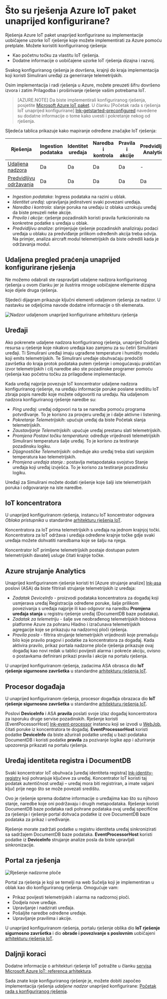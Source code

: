 <properties
 pageTitle="Azure IoT unaprijed konfigurirane rješenja | Microsoft Azure"
 description="Opis Azure IoT unaprijed konfigurirane rješenja i njihovih arhitektura s veze na dodatne resurse."
 services=""
 suite="iot-suite"
 documentationCenter=""
 authors="dominicbetts"
 manager="timlt"
 editor=""/>

<tags
 ms.service="iot-suite"
 ms.devlang="na"
 ms.topic="get-started-article"
 ms.tgt_pltfrm="na"
 ms.workload="na"
 ms.date="08/09/2016"
 ms.author="dobett"/>

# <a name="what-are-the-azure-iot-suite-preconfigured-solutions"></a>Što su rješenja Azure IoT paket unaprijed konfigurirane?

Rješenja Azure IoT paket unaprijed konfigurirane su implementacije uobičajene uzorke IoT rješenje koje možete implementirati za Azure pomoću pretplate. Možete koristiti konfiguriranog rješenja:

- Kao početnu točku za vlastitu IoT rješenja.
- Dodatne informacije o uobičajene uzorke IoT rješenja dizajna i razvoj.

Svakog konfiguriranog rješenja je dovršena, krajnji do kraja implementacija koji koristi Simulirani uređaji za generiranje telemetrijskih.

Osim implementacija i radi rješenja u Azure, možete preuzeti šifru dovršeno izvora i zatim Prilagodba i proširivanje rješenje vašim potrebama IoT.

> [AZURE.NOTE] Da biste implementirali konfiguriranog rješenja, posjetite [Microsoft Azure IoT paket][lnk-azureiotsuite]. U članku [Početak rada s rješenja IoT unaprijed konfigurirane] [ lnk-getstarted-preconfigured] navedene su dodatne informacije o tome kako uvesti i pokretanje nekog od rješenja.

Sljedeća tablica prikazuje kako mapiranje određene značajke IoT rješenja:

| Rješenja | Ingestion podataka | Identitet uređaja | Naredba i kontrola | Pravila i akcije | Predvidljivu Analytics |
|------------------------|-----|-----|-----|-----|-----|
| [Udaljena nadzora][lnk-getstarted-preconfigured] | Da | Da | Da | Da | -   |
| [Predvidljivu održavanja][lnk-predictive-maintenance] | Da | Da | Da | Da | Da |

- *Ingestion podataka*: Ingress podataka na razini u oblak.
- *Identitet uređaj*: upravljanja jedinstveni svaki povezani uređaja.
- *Naredba i kontrola*: slanje poruka na uređaju iz oblaka uzrokuju uređaj da biste preuzeli neke akcije.
- *Pravila i akcije*: rješenje pozadinskih koristi pravila funkcioniralo na konkretne podatke s uređaja u oblak.
- *Predvidljivu analize*: primjenjuje rješenje pozadinskih analiziraju podaci uređaja u oblaku za predviđanje prilikom određenih akcija treba odvija. Na primjer, analiza aircraft modul telemetrijskih da biste odredili kada je održavanja modul.

## <a name="remote-monitoring-preconfigured-solution-overview"></a>Udaljena pregled praćenja unaprijed konfigurirane rješenja

Ne možemo odabrali ste raspravljati udaljene nadzora konfiguriranog rješenja u ovom članku jer je ilustrira mnoge uobičajene elemente dizajna koje dijele druga rješenja.

Sljedeći dijagram prikazuje ključni elementi udaljenom rješenja za nadzor. U nastavku se odjeljcima navode dodatne informacije o tih elemenata.

![Nadzor udaljenom unaprijed konfigurirane arhitekturu rješenja][img-remote-monitoring-arch]

## <a name="devices"></a>Uređaji

Ako pokrenete udaljene nadzora konfiguriranog rješenja, unaprijed Dodjela resursa u rješenje koje nikakvo uređaja kao zamjenu za su četiri Simulirani uređaji. Ti Simulirani uređaji imaju ugrađene temperature i humidity modelu koji emits telemetrijskih. Te Simulirani uređaje obuhvaćaju predočiti završetka do kraja protok podataka putem rješenje i omogućavaju praktičan izvor telemetrijskih i cilj naredbe ako ste pozadinske programer pomoću rješenja kao početnu točku za prilagođene implementacije.

Kada uređaj najprije povezuje IoT koncentrator udaljene nadzora konfiguriranog rješenje, na uređaju informacije poruke poslane središtu IoT zbraja popis naredbi koje možete odgovoriti na uređaju. Na udaljenom nadzora konfiguriranog rješenje naredbe su: 

- *Ping uređaj*: uređaj odgovori na ta se naredba pomoću programa potvrđivanje. To je korisno za provjeru uređaj je i dalje aktivne i listening.
- *Pokretanje Telemetrijskih*: upućuje uređaj da biste Početak slanja telemetrijskih.
- *Zaustavljanje Telemetrijskih*: upućuje uređaj prestanu slati telemetrijskih.
- *Promjena Postavi točku temperatura*: određuje vrijednosti telemetrijskih Simulirani temperatura šalje uređaj. To je korisno za testiranje pozadinsku logiku.
- *Dijagnostičke Telemetrijskih*: određuje ako uređaj treba slati vanjskim temperatura kao telemetrijskih.
- *Promjena uređaja stanje*.: postavlja metapodataka svojstvo Stanje uređaja koji uređaj izvješća. To je korisno za testiranje pozadinsku logiku.

Uređaji za Simulirani možete dodati rješenje koje šalji iste telemetrijskih poruka i odgovaranje na iste naredbe. 

## <a name="iot-hub"></a>IoT koncentratora

U unaprijed konfiguriranom rješenja, instancu IoT koncentrator odgovara *Oblaka pristupnika* u standardne [arhitekturu rješenja IoT][lnk-what-is-azure-iot].

Koncentratora za IoT prima telemetrijskih s uređaja na jednom krajnjoj točki. Koncentratora za IoT održava i uređaja određene krajnje točke gdje svaki uređaja možete dohvatiti naredbama koje se šalju na njega.

Koncentrator IoT primljene telemetrijskih postaje dostupan putem telemetrijskih davatelj usluge čitati krajnje točke.

## <a name="azure-stream-analytics"></a>Azure strujanje Analytics

Unaprijed konfiguriranom rješenje koristi tri [Azure strujanje analize] [ lnk-asa] poslovi (ASA) da biste filtrirali strujanje telemetrijskih iz uređaja:


- *Zadatak DeviceInfo* - proizvodi podataka koncentratora za događaj koji usmjerava uređaj Registracija određene poruke, šalje prilikom povezivanja s uređaja najprije ili kao odgovor na naredbu **Promjena uređaja stanja** u registru rješenje uređaj (DocumentDB baze podataka). 
- *Zadatak za telemetriju* - šalje sve neobrađenog telemetrijskih blobova platforme Azure za pohranu Hladno i izračunava telemetrijskih agregacije koje se prikazuju na nadzornoj ploči rješenja.
- *Pravila posla* - filtrira strujanje telemetrijskih vrijednosti koje premašuju bilo koje pravilo pragovi i podatke za koncentratora za događaj. Kada aktivira pravilo, prikaz portala nadzorne ploče rješenja prikazuje ovaj događaj kao novi redak u tablici povijesti alarma i pokreće akciju, ovisno o postavkama definirani prikazi pravila i akcije na portalu rješenja.

U unaprijed konfiguriranom rješenja, zadacima ASA obrasca dio **IoT rješenje sigurnosno završetka** u standardne [arhitekturu rješenja IoT][lnk-what-is-azure-iot].

## <a name="event-processor"></a>Procesor događaja

U unaprijed konfiguriranom rješenja, procesor događaja obrazaca dio **IoT rješenje sigurnosno završetka** u standardne [arhitekturu rješenja IoT][lnk-what-is-azure-iot].

Poslovi **DeviceInfo** i ASA **pravila** poslati svoje izlaz događaj koncentratora za isporuku druge servise pozadinskih. Rješenje koristi [EventPocessorHost] [ lnk-event-processor] instancu koji se izvodi u [WebJob][lnk-web-job], čitati poruke iz koncentratora te događaj. **EventProcessorHost** koristi podatke **DeviceInfo** da biste ažurirali podatke uređaj u bazi podataka DocumentDB i koristi podatke **pravila** za pozivanje logike app i ažuriranje upozorenja prikazati na portalu rješenja.

## <a name="device-identity-registry-and-documentdb"></a>Uređaj identiteta registra i DocumentDB

Svaki koncentrator IoT obuhvaća [uređaj identiteta registra] [ lnk-identity-registry] koji pohranjuje ključeve za uređaj. Koncentrator IoT koristi taj podatak autentičnost uređaji – uređaj mora biti registriran, a imate valjani ključ prije nego što se može povezati središtu.

Ovo je rješenje sprema dodatne informacije o uređajima kao što su njihovo stanje, naredbe koje oni podržavaju i drugih metapodataka. Rješenje koristi DocumentDB baze podataka radi pohrane podataka ovaj uređaj specifične za rješenja i rješenje portal dohvaća podatke iz ove DocumentDB baze podataka za prikaz i uređivanje.

Rješenje morate zadržati podatke u registru identiteta uređaj sinkronizirati sa sadržajem DocumentDB baze podataka. **EventProcessorHost** koristi podatke iz **DeviceInfo** strujanje analize posla da biste upravljali sinkronizacije.

## <a name="solution-portal"></a>Portal za rješenja

![Rješenje nadzorne ploče][img-dashboard]

Portal za rješenja je koji se temelji na web Sučelja koji je implementiran u oblak kao dio konfiguriranog rješenja. Omogućuje vam:

- Prikaz povijesti telemetrijskih i alarma na nadzornoj ploči.
- Dodjela nove uređaje.
- Upravljanje i nadzirati uređaja.
- Pošaljite naredbe određene uređaje.
- Upravljanje pravilima i akcije.

U unaprijed konfiguriranom rješenja, portalu rješenje oblika dio **IoT rješenje sigurnosno završetka** i dio **obrade i povezivanje s poslovnim** uobičajeni [arhitekturu rješenja IoT][lnk-what-is-azure-iot].

## <a name="next-steps"></a>Daljnji koraci

Dodatne informacije o arhitekturi rješenje IoT potražite u članku [servisa Microsoft Azure IoT: referenca arhitektura][lnk-refarch].

Sada znate koje konfiguriranog rješenje je, možete dobiti započeo implementacija rješenja *udaljene nadzor* unaprijed konfigurirane: [Početak rada s konfiguriranog rješenja][lnk-getstarted-preconfigured].

[img-remote-monitoring-arch]: ./media/iot-suite-what-are-preconfigured-solutions/remote-monitoring-arch1.png
[img-dashboard]: ./media/iot-suite-what-are-preconfigured-solutions/dashboard.png
[lnk-what-is-azure-iot]: iot-suite-what-is-azure-iot.md
[lnk-asa]: https://azure.microsoft.com/documentation/services/stream-analytics/
[lnk-event-processor]: ../event-hubs/event-hubs-programming-guide.md#event-processor-host
[lnk-web-job]: ../app-service-web/web-sites-create-web-jobs.md
[lnk-identity-registry]: ../iot-hub/iot-hub-devguide-identity-registry.md
[lnk-predictive-maintenance]: iot-suite-predictive-overview.md
[lnk-azureiotsuite]: https://www.azureiotsuite.com/
[lnk-refarch]: http://download.microsoft.com/download/A/4/D/A4DAD253-BC21-41D3-B9D9-87D2AE6F0719/Microsoft_Azure_IoT_Reference_Architecture.pdf
[lnk-getstarted-preconfigured]: iot-suite-getstarted-preconfigured-solutions.md
